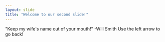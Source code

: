```yaml
---
layout: slide
title: "Welcome to our second slide!"
---
```

"Keep my wife's name out of your mouth!" -Will Smith
Use the left arrow to go back!
